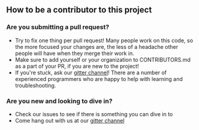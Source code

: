 ## How to be a contributor to this project

### Are you submitting a pull request?

* Try to fix one thing per pull request! Many people work on this code, so the more focused your changes are, the less
of a headache other people will have when they merge their work in.
* Make sure to add yourself or your organization to CONTRIBUTORS.md as a part of your PR, if you are new to the project!
* If you're stuck, ask our [gitter channel](https://gitter.im/sonatype/nexus-developers)! There are a number of
experienced programmers who are happy to help with learning and troubleshooting.

### Are you new and looking to dive in?

* Check our issues to see if there is something you can dive in to
* Come hang out with us at our [gitter channel](https://gitter.im/sonatype/nexus-developers)